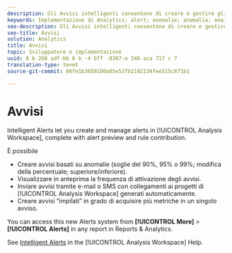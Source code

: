 ```yaml
---
description: Gli Avvisi intelligenti consentono di creare e gestire gli avvisi in Analysis Workspace, con un'anteprima e un contributo di regole.
keywords: Implementazione di Analytics; alert; anomalie; anomalia; email; sms; metriche multiple
seo-description: Gli Avvisi intelligenti consentono di creare e gestire gli avvisi in Analysis Workspace, con un'anteprima e un contributo di regole.
seo-title: Avvisi
solution: Analytics
title: Avvisi
topic: Sviluppatore e implementazione
uuid: 8 b 266 adf-bb 6 b -4 bff -8307-e 246 aca 717 c 7
translation-type: tm+mt
source-git-commit: 86fe1b3650100a05e52fb2102134fee515c871b1

---
```



# Avvisi

Intelligent Alerts let you create and manage alerts in [!UICONTROL Analysis Workspace], complete with alert preview and rule contribution.

È possibile

* Creare avvisi basati su anomalie (soglie del 90%, 95% o 99%; modifica della percentuale; superiore/inferiore).
* Visualizzare in anteprima la frequenza di attivazione degli avvisi.
* Inviare avvisi tramite e-mail o SMS con collegamenti ai progetti di [!UICONTROL Analysis Workspace] generati automaticamente.
* Creare avvisi “impilati” in grado di acquisire più metriche in un singolo avviso.

You can access this new Alerts system from **[!UICONTROL More]** &gt; **[!UICONTROL Alerts]** in any report in Reports &amp; Analytics.

See [Intelligent Alerts](https://marketing.adobe.com/resources/help/en_US/analytics/analysis-workspace/intellligent_alerts.html) in the [!UICONTROL Analysis Workspace] Help.
